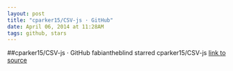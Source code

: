```yaml
---
layout: post
title: "cparker15/CSV-js · GitHub"
date: April 06, 2014 at 11:28AM
tags: github, stars
---
```

##cparker15/CSV-js · GitHub
fabiantheblind starred cparker15/CSV-js
[link to source](http://ift.tt/1fQx0U7) 
